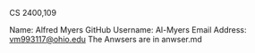 CS 2400,109

Name: Alfred Myers
GitHub Username: Al-Myers
Email Address: vm993117@ohio.edu
The Anwsers are in anwser.md
